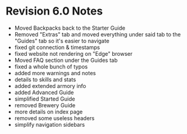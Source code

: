 # Revision 6.0 Notes
- Moved Backpacks back to the Starter Guide
- Removed "Extras" tab and moved everything under said tab to the "Guides" tab so it's easier to navigate
- fixed git connection & timestamps
- fixed website not rendering on "Edge" browser
- Moved FAQ section under the Guides tab
- fixed a whole bunch of typos
- added more warnings and notes
- details to skills and stats
- added extended armory info
- added Advanced Guide
- simplified Started Guide
- removed Brewery Guide
- more details on index page
- removed some useless headers
- simplify navigation sidebars